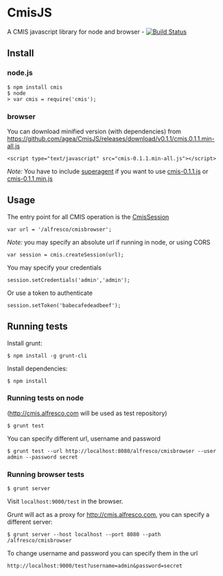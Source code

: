 CmisJS
======

A CMIS javascript library for node and browser - [![Build Status](https://travis-ci.org/agea/CmisJS.png?branch=master)](https://travis-ci.org/agea/CmisJS)

## Install

### node.js

	$ npm install cmis
    $ node
    > var cmis = require('cmis');

### browser

You can download minified version (with dependencies) from https://github.com/agea/CmisJS/releases/download/v0.1.1/cmis.0.1.1.min-all.js

	<script type="text/javascript" src="cmis-0.1.1.min-all.js"></script>

*Note:*
You have to include [superagent](http://visionmedia.github.io/) if you want to use [cmis-0.1.1.js](https://github.com/agea/CmisJS/releases/download/v0.1.1/cmis.0.1.1.js) or [cmis-0.1.1.min.js](https://github.com/agea/CmisJS/releases/download/v0.1.1/cmis.0.1.1.min.js) 

## Usage

The entry point for all CMIS operation is the [CmisSession](http://agea.github.io/CmisJS/docs//#!/api/CmisSession)

	var url = '/alfresco/cmisbrowser';

*Note:* you may specify an absolute url if running in node, or using CORS

	var session = cmis.createSession(url);

You may specify your credentials

	session.setCredentials('admin','admin');

Or use a token to authenticate

	session.setToken('babecafedeadbeef');

## Running tests

Install grunt:

	$ npm install -g grunt-cli

Install dependencies:

	$ npm install

### Running tests on node
   
(http://cmis.alfresco.com will be used as test repository)

    $ grunt test

You can specify different url, username and password 

    $ grunt test --url http://localhost:8080/alfresco/cmisbrowser --user admin --password secret

### Running browser tests

    $ grunt server

Visit `localhost:9000/test` in the browser.

Grunt will act as a proxy for http://cmis.alfresco.com, you can specify a different server:

	$ grunt server --host localhost --port 8080 --path /alfresco/cmisbrowser

To change username and password you can specify them in the url

	http://localhost:9000/test?username=admin&password=secret

